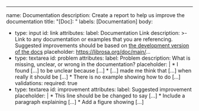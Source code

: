 ---
name: Documentation
description: Create a report to help us improve the documentation
title: "[Doc]: "
labels: [Documentation]
body:
  - type: input
    id: link
    attributes:
      label: Documentation Link
      description: >-
        Link to any documentation or examples that you are referencing. Suggested improvements should be based
        on [the development version of the docs](https://librosa.org/doc/main)
      placeholder: https://librosa.org/doc/main/...
  - type: textarea
    id: problem
    attributes:
      label: Problem
      description: What is missing, unclear, or wrong in the documentation?
      placeholder: |
        * I found [...] to be unclear because [...]
        * [...] made me think that [...] when really it should be [...]
        * There is no example showing how to do [...]
    validations:
      required: true
  - type: textarea
    id: improvement
    attributes:
      label: Suggested improvement
      placeholder: |
        * This line should be be changed to say [...]
        * Include a paragraph explaining [...]
        * Add a figure showing [...]
